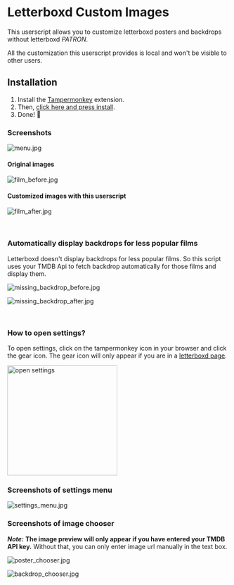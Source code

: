 # Letterboxd Custom Images

This userscript allows you to customize letterboxd posters and backdrops without letterboxd _PATRON_.

All the customization this userscript provides is local and won't be visible to other users.

## Installation

1. Install the [Tampermonkey](https://chromewebstore.google.com/detail/tampermonkey/dhdgffkkebhmkfjojejmpbldmpobfkfo?hl=en) extension.
2. Then, [click here and press install](https://tetrax-10.github.io/letterboxd-custom-images/lci.user.js).
3. Done! 🎉

### Screenshots

![menu.jpg](https://raw.githubusercontent.com/Tetrax-10/letterboxd-custom-images/main/screenshots/menu.jpg)

#### Original images

![film_before.jpg](https://raw.githubusercontent.com/Tetrax-10/letterboxd-custom-images/main/screenshots/film_before.jpg)

#### Customized images with this userscript

![film_after.jpg](https://raw.githubusercontent.com/Tetrax-10/letterboxd-custom-images/main/screenshots/film_after.jpg)

<br>

### Automatically display backdrops for less popular films

Letterboxd doesn't display backdrops for less popular films. So this script uses your TMDB Api to fetch backdrop automatically for those films and display them.

![missing_backdrop_before.jpg](https://raw.githubusercontent.com/Tetrax-10/letterboxd-custom-images/main/screenshots/missing_backdrop_before.jpg)

![missing_backdrop_after.jpg](https://raw.githubusercontent.com/Tetrax-10/letterboxd-custom-images/main/screenshots/missing_backdrop_after.jpg)

<br>

### How to open settings?

To open settings, click on the tampermonkey icon in your browser and click the gear icon. The gear icon will only appear if you are in a [letterboxd page](https://letterboxd.com/).

<img alt="open settings" src="https://raw.githubusercontent.com/Tetrax-10/letterboxd-custom-images/main/screenshots/script_settings.jpg" style="width: 250px;">

### Screenshots of settings menu

![settings_menu.jpg](https://raw.githubusercontent.com/Tetrax-10/letterboxd-custom-images/main/screenshots/settings_menu.jpg)

### Screenshots of image chooser

**_Note:_** **The image preview will only appear if you have entered your TMDB API key.** Without that, you can only enter image url manually in the text box.

![poster_chooser.jpg](https://raw.githubusercontent.com/Tetrax-10/letterboxd-custom-images/main/screenshots/poster_chooser.jpg)

![backdrop_chooser.jpg](https://raw.githubusercontent.com/Tetrax-10/letterboxd-custom-images/main/screenshots/backdrop_chooser.jpg)
